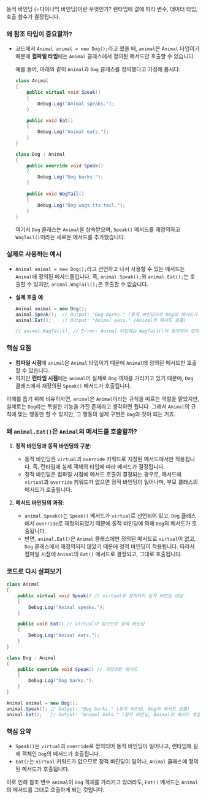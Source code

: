 동적 바인딩 (=다이나믹 바인딩)이란 무엇인가? 
런타임에 값에 따라 변수, 데이터 타입, 호출 함수가 결정됩니다. 

### **왜 참조 타입이 중요할까?**
- 코드에서 `Animal animal = new Dog();`라고 했을 때, `animal`은 `Animal` 타입이기 때문에 **컴파일 타임**에는 `Animal` 클래스에서 정의된 메서드만 호출할 수 있습니다.
  
  예를 들어, 아래와 같이 `Animal`과 `Dog` 클래스를 정의했다고 가정해 봅시다:

  ```csharp
  class Animal
  {
      public virtual void Speak()
      {
          Debug.Log("Animal speaks.");
      }

      public void Eat()
      {
          Debug.Log("Animal eats.");
      }
  }

  class Dog : Animal
  {
      public override void Speak()
      {
          Debug.Log("Dog barks.");
      }

      public void WagTail()
      {
          Debug.Log("Dog wags its tail.");
      }
  }
  ```

  여기서 `Dog` 클래스는 `Animal`을 상속받으며, `Speak()` 메서드를 재정의하고 `WagTail()`이라는 새로운 메서드를 추가했습니다.

### **실제로 사용하는 예시**

- `Animal animal = new Dog();`라고 선언하고 나서 사용할 수 있는 메서드는 `Animal`에 정의된 메서드들입니다. 즉, `animal.Speak();`와 `animal.Eat();`는 호출할 수 있지만, `animal.WagTail();`은 호출할 수 없습니다.

- **실제 호출 예**:
  ```csharp
  Animal animal = new Dog();
  animal.Speak();  // Output: "Dog barks." (동적 바인딩으로 Dog의 메서드가 호출됨)
  animal.Eat();    // Output: "Animal eats." (Animal의 메서드 호출)
  
  // animal.WagTail(); // Error: Animal 타입에는 WagTail()이 정의되어 있지 않음
  ```

### **핵심 요점**
- **컴파일 시점**에 `animal`은 `Animal` 타입이기 때문에 `Animal`에 정의된 메서드만 호출할 수 있습니다.
- 하지만 **런타임 시점**에는 `animal`이 실제로 `Dog` 객체를 가리키고 있기 때문에, `Dog` 클래스에서 재정의된 `Speak()` 메서드가 호출됩니다.

이해를 돕기 위해 비유하자면, `animal`은 `Animal`이라는 규칙을 따르는 역할을 맡았지만, 실제로는 `Dog`라는 특별한 기능을 가진 존재라고 생각하면 됩니다. 그래서 `Animal`의 규칙에 맞는 행동만 할 수 있지만, 그 행동의 실제 구현은 `Dog`의 것이 되는 거죠.



### **왜 `animal.Eat()`은 `Animal`의 메서드를 호출할까?**

1. **정적 바인딩과 동적 바인딩의 구분**:
   - 동적 바인딩은 `virtual`과 `override` 키워드로 지정된 메서드에서만 적용됩니다. 즉, 런타임에 실제 객체의 타입에 따라 메서드가 결정됩니다.
   - 정적 바인딩은 컴파일 시점에 메서드 호출이 결정되는 경우로, 메서드에 `virtual`과 `override` 키워드가 없으면 정적 바인딩이 일어나며, 부모 클래스의 메서드가 호출됩니다.

2. **메서드 바인딩의 과정**:
   - `animal.Speak()`는 `Speak()` 메서드가 `virtual`로 선언되어 있고, `Dog` 클래스에서 `override`로 재정의되었기 때문에 동적 바인딩에 의해 `Dog`의 메서드가 호출됩니다.
   - 반면, `animal.Eat()`은 `Animal` 클래스에만 정의된 메서드로 `virtual`이 없고, `Dog` 클래스에서 재정의되지 않았기 때문에 정적 바인딩이 적용됩니다. 따라서 컴파일 시점에 `Animal`의 `Eat()` 메서드로 결정되고, 그대로 호출됩니다.

### **코드로 다시 살펴보기**

```csharp
class Animal
{
    public virtual void Speak() // virtual로 정의되어 동적 바인딩 대상
    {
        Debug.Log("Animal speaks.");
    }

    public void Eat() // virtual이 없으므로 정적 바인딩
    {
        Debug.Log("Animal eats.");
    }
}

class Dog : Animal
{
    public override void Speak() // 재정의된 메서드
    {
        Debug.Log("Dog barks.");
    }
}

Animal animal = new Dog();
animal.Speak(); // Output: "Dog barks." (동적 바인딩, Dog의 메서드 호출)
animal.Eat();   // Output: "Animal eats." (정적 바인딩, Animal의 메서드 호출)
```

### **핵심 요약**
- `Speak()`는 `virtual`과 `override`로 정의되어 동적 바인딩이 일어나고, 런타임에 실제 객체인 `Dog`의 메서드가 호출됩니다.
- `Eat()`는 `virtual` 키워드가 없으므로 정적 바인딩이 일어나, `Animal` 클래스에 정의된 메서드가 호출됩니다.

이로 인해 참조 변수 `animal`이 `Dog` 객체를 가리키고 있더라도, `Eat()` 메서드는 `Animal`의 메서드를 그대로 호출하게 되는 것입니다.